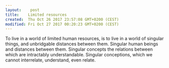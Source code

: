 ```yaml
---
layout:    post
title:    Limited resources
created:  Thu Oct 26 2017 23:57:08 GMT+0200 (CEST)
modified: Fri Oct 27 2017 00:20:23 GMT+0200 (CEST)
---
```


To live in a world of limited human resources, is to live in a world of singular things, and unbridgable distances between them. Singular human beings and distances between them. Singular concepts the relations between which are intractably understandable. Singular conceptions, which we cannot interrelate, understand, even relate.